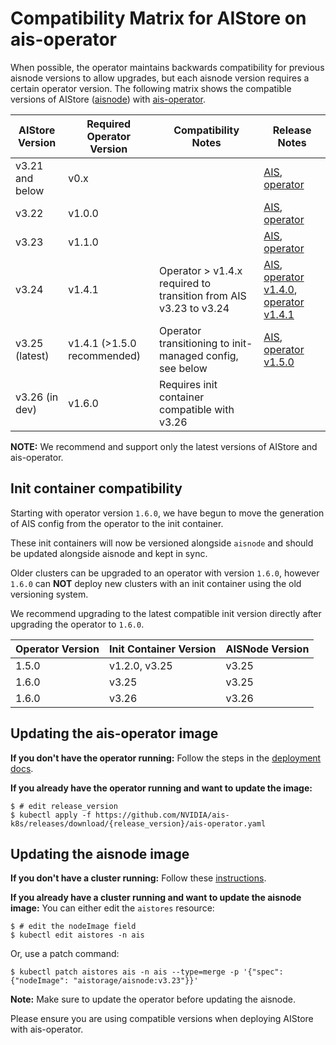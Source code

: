 # Compatibility Matrix for AIStore on ais-operator

When possible, the operator maintains backwards compatibility for previous aisnode versions to allow upgrades, but each aisnode version requires a certain operator version. 
The following matrix shows the compatible versions of AIStore ([aisnode](https://hub.docker.com/r/aistorage/aisnode/tags)) with [ais-operator](https://hub.docker.com/r/aistorage/ais-operator/tags).


| AIStore Version | Required Operator Version   | Compatibility Notes                                              | Release Notes                                                                                                                                                                                                     |
|-----------------|-----------------------------|------------------------------------------------------------------|-------------------------------------------------------------------------------------------------------------------------------------------------------------------------------------------------------------------|
| v3.21 and below | v0.x                        |                                                                  | [AIS](https://github.com/NVIDIA/aistore/releases/tag/v1.3.21), [operator](https://github.com/NVIDIA/ais-k8s/releases/tag/v0.98)                                                                                   |
| v3.22           | v1.0.0                      |                                                                  | [AIS](https://github.com/NVIDIA/aistore/releases/tag/v1.3.22), [operator](https://github.com/NVIDIA/ais-k8s/releases/tag/v1.0.0)                                                                                  |
| v3.23           | v1.1.0                      |                                                                  | [AIS](https://github.com/NVIDIA/aistore/releases/tag/v1.3.23), [operator](https://github.com/NVIDIA/ais-k8s/releases/tag/v1.1.0)                                                                                  |
| v3.24           | v1.4.1                      | Operator > v1.4.x required to transition from AIS v3.23 to v3.24 | [AIS](https://github.com/NVIDIA/aistore/releases/tag/v1.3.24), [operator v1.4.0](https://github.com/NVIDIA/ais-k8s/releases/tag/v1.4.0), [operator v1.4.1](https://github.com/NVIDIA/ais-k8s/releases/tag/v1.4.1) |
| v3.25 (latest)  | v1.4.1 (>1.5.0 recommended) | Operator transitioning to init-managed config, see below         | [AIS](https://github.com/NVIDIA/aistore/releases/tag/v1.3.25), [operator v1.5.0](https://github.com/NVIDIA/ais-k8s/releases/tag/v1.5.0)                                                                           |
| v3.26 (in dev)  | v1.6.0                      | Requires init container compatible with v3.26                    |                                                                                                                                                                                                                   |

**NOTE:** We recommend and support only the latest versions of AIStore and ais-operator.

## Init container compatibility
Starting with operator version `1.6.0`, we have begun to move the generation of AIS config from the operator to the init container.

These init containers will now be versioned alongside `aisnode` and should be updated alongside aisnode and kept in sync. 

Older clusters can be upgraded to an operator with version `1.6.0`, however `1.6.0` can **NOT** deploy new clusters with an init container using the old versioning system.

We recommend upgrading to the latest compatible init version directly after upgrading the operator to `1.6.0`.

| Operator Version | Init Container Version | AISNode Version |
|------------------|------------------------|-----------------|
| 1.5.0            | v1.2.0, v3.25          | v3.25           |
| 1.6.0            | v3.25                  | v3.25           |
| 1.6.0            | v3.26                  | v3.26           |



## Updating the ais-operator image

**If you don't have the operator running:**
Follow the steps in the [deployment docs](README.md#operator-deployment-procedure).

**If you already have the operator running and want to update the image:**
```console
$ # edit release_version
$ kubectl apply -f https://github.com/NVIDIA/ais-k8s/releases/download/{release_version}/ais-operator.yaml
```

## Updating the aisnode image

**If you don't have a cluster running:**
Follow these [instructions](README.md#aistore-cluster-creation-process).

**If you already have a cluster running and want to update the aisnode image:**
You can either edit the `aistores` resource:
```console
$ # edit the nodeImage field
$ kubectl edit aistores -n ais
```
Or, use a patch command:
```console
$ kubectl patch aistores ais -n ais --type=merge -p '{"spec": {"nodeImage": "aistorage/aisnode:v3.23"}}'
```

**Note:** Make sure to update the operator before updating the aisnode.


Please ensure you are using compatible versions when deploying AIStore with ais-operator.
